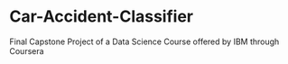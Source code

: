 # Car-Accident-Classifier
Final Capstone Project of a Data Science Course offered by IBM through Coursera
